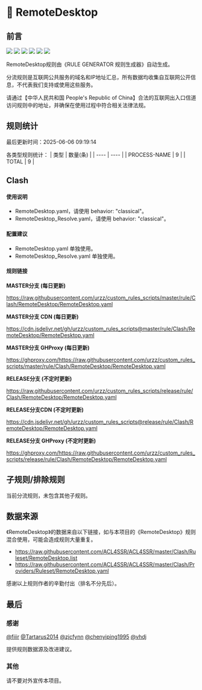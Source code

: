 # 🧸 RemoteDesktop

## 前言

![](https://shields.io/badge/-移除重复规则-ff69b4) ![](https://shields.io/badge/-DOMAIN与DOMAIN--SUFFIX合并-green) ![](https://shields.io/badge/-DOMAIN--SUFFIX间合并-critical) ![](https://shields.io/badge/-DOMAIN与DOMAIN--KEYWORD合并-9cf) ![](https://shields.io/badge/-DOMAIN--SUFFIX与DOMAIN--KEYWORD合并-blue) ![](https://shields.io/badge/-IP--CIDR(6)合并-blueviolet) 

RemoteDesktop规则由《RULE GENERATOR 规则生成器》自动生成。

分流规则是互联网公共服务的域名和IP地址汇总，所有数据均收集自互联网公开信息，不代表我们支持或使用这些服务。

请通过【中华人民共和国 People's Republic of China】合法的互联网出入口信道访问规则中的地址，并确保在使用过程中符合相关法律法规。

## 规则统计

最后更新时间：2025-06-06 09:19:14

各类型规则统计：
| 类型 | 数量(条)  | 
| ---- | ----  |
| PROCESS-NAME | 9  | 
| TOTAL | 9  | 


## Clash 

#### 使用说明
- RemoteDesktop.yaml，请使用 behavior: "classical"。
- RemoteDesktop_Resolve.yaml，请使用 behavior: "classical"。

#### 配置建议
- RemoteDesktop.yaml 单独使用。
- RemoteDesktop_Resolve.yaml 单独使用。

#### 规则链接
**MASTER分支 (每日更新)**

https://raw.githubusercontent.com/urzz/custom_rules_scripts/master/rule/Clash/RemoteDesktop/RemoteDesktop.yaml

**MASTER分支 CDN (每日更新)**

https://cdn.jsdelivr.net/gh/urzz/custom_rules_scripts@master/rule/Clash/RemoteDesktop/RemoteDesktop.yaml

**MASTER分支 GHProxy (每日更新)**

https://ghproxy.com/https://raw.githubusercontent.com/urzz/custom_rules_scripts/master/rule/Clash/RemoteDesktop/RemoteDesktop.yaml

**RELEASE分支 (不定时更新)**

https://raw.githubusercontent.com/urzz/custom_rules_scripts/release/rule/Clash/RemoteDesktop/RemoteDesktop.yaml

**RELEASE分支CDN (不定时更新)**

https://cdn.jsdelivr.net/gh/urzz/custom_rules_scripts@release/rule/Clash/RemoteDesktop/RemoteDesktop.yaml

**RELEASE分支 GHProxy (不定时更新)**

https://ghproxy.com/https://raw.githubusercontent.com/urzz/custom_rules_scripts/release/rule/Clash/RemoteDesktop/RemoteDesktop.yaml

## 子规则/排除规则


当前分流规则，未包含其他子规则。

## 数据来源

《RemoteDesktop》的数据来自以下链接，如与本项目的《RemoteDesktop》规则混合使用，可能会造成规则大量重复。

- https://raw.githubusercontent.com/ACL4SSR/ACL4SSR/master/Clash/Ruleset/RemoteDesktop.list
- https://raw.githubusercontent.com/ACL4SSR/ACL4SSR/master/Clash/Providers/Ruleset/RemoteDesktop.yaml


感谢以上规则作者的辛勤付出（排名不分先后）。

## 最后

### 感谢

[@fiiir](https://github.com/fiiir) [@Tartarus2014](https://github.com/Tartarus2014) [@zjcfynn](https://github.com/zjcfynn) [@chenyiping1995](https://github.com/chenyiping1995) [@vhdj](https://github.com/vhdj)

提供规则数据源及改进建议。

### 其他

请不要对外宣传本项目。